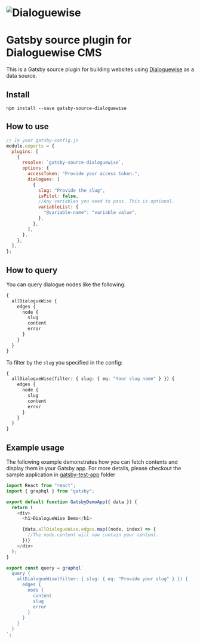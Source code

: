 # ![Dialoguewise](https://dialoguewise.com/images/logo-dark.svg)

# Gatsby source plugin for Dialoguewise CMS

This is a Gatsby source plugin for building websites using [Dialoguewise](https://dialoguewise.com) as a data source.

## Install

`npm install --save gatsby-source-dialoguewise`

## How to use

```javascript
// In your gatsby-config.js
module.exports = {
  plugins: [
    {
      resolve: `gatsby-source-dialoguewise`,
      options: {
        accessToken: "Provide your access token.",
        dialogues: [
          {
            slug: "Provide the slug",
            isPilot: false,
            //Any variables you need to pass. This is optional.
            variableList: {
              "@variable-name": "variable value",
            },
          },
        ],
      },
    },
  ],
};
```

## How to query

You can query dialogue nodes like the following:

```graphql
{
  allDialogueWise {
    edges {
      node {
        slug
        content
        error
      }
    }
  }
}
```

To filter by the `slug` you specified in the config:

```graphql
{
  allDialogueWise(filter: { slug: { eq: "Your slug name" } }) {
    edges {
      node {
        slug
        content
        error
      }
    }
  }
}
```

## Example usage

The following example demonstrates how you can fetch contents and display them in your Gatsby app.
For more details, please checkout the sample application in [gatsby-test-app](https://github.com/dialoguewise/gatsby-source-dialoguewise/blob/master/gatsby-test-app) folder

```javascript
import React from "react";
import { graphql } from "gatsby";

export default function GatsbyDemoApp({ data }) {
  return (
    <div>
      <h1>DialogueWise Demo</h1>

      {data.allDialogueWise.edges.map((node, index) => {
        //The node.content will now contain your content.
      })}
    </div>
  );
}

export const query = graphql`
  query {
    allDialogueWise(filter: { slug: { eq: "Provide your slug" } }) {
      edges {
        node {
          content
          slug
          error
        }
      }
    }
  }
`;
```
